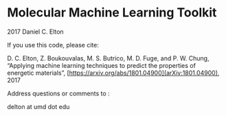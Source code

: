 # Molecular Machine Learning Toolkit

2017 Daniel C. Elton

If you use this code, please cite:

D. C. Elton, Z. Boukouvalas, M. S. Butrico, M. D. Fuge, and P. W. Chung, “Applying machine learning techniques to predict the properties of energetic materials”, [https://arxiv.org/abs/1801.04900](arXiv:1801.04900), 2017


Address questions or comments to :

delton at umd dot edu
